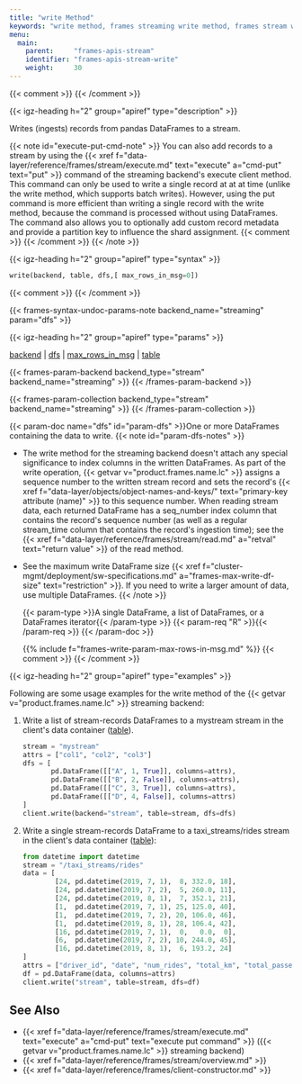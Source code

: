 ```yaml
---
title: "write Method"
keywords: "write method, frames streaming write method, frames stream write method, frames write, frames streaming write, frames stream write, frames client write, frames client streaming write, frames client stream write, streaming backend, frames write reference, frames streaming write reference, frames stream write reference, stream ingestion, data ingestion, records ingestion, stream records, backend, dfs, max_rows_in_msg, table"
menu:
  main:
    parent:     "frames-apis-stream"
    identifier: "frames-apis-stream-write"
    weight:     30
---
```

{{< comment >}}<!-- [c-ext-ref-frames] [InfInfo] (sharonl) This page is
  referenced from the v3io/frames README file. -->
{{< /comment >}}

<!-- //////////////////////////////////////// -->
{{< igz-heading h="2" group="apiref" type="description" >}}

Writes (ingests) records from pandas DataFrames to a stream.

{{< note id="execute-put-cmd-note" >}}
You can also add records to a stream by using the {{< xref f="data-layer/reference/frames/stream/execute.md" text="execute" a="cmd-put" text="<cmd>put</cmd>" >}} command of the streaming backend's <func>execute</func> client method.
This command can only be used to write a single record at at at time (unlike the <func>write</func> method, which supports batch writes).
However, using the <cmd>put</cmd> command is more efficient than writing a single record with the <func>write</func> method, because the command is processed without using DataFrames.
The command also allows you to optionally add custom record metadata and provide a partition key to influence the shard assignment.
{{< comment >}}<!-- [c-frames-stream-write-put-api-changes] (sharonl) see
  the related [IntInfo] in data-layer/reference/frames/stream/overview.md. -->
{{< /comment >}}
{{< /note >}}

<!-- //////////////////////////////////////// -->
{{< igz-heading h="2" group="apiref" type="syntax" >}}

```python
write(backend, table, dfs,[ max_rows_in_msg=0])
```
{{< comment >}}<!-- [c-frames-stream-index-cols] [InfInfo] (sharonl) (26.11.19)
  I confirmed with Tal that the `write` index_cols parameter isn't relevant to
  the `stream` backend (similar to a manual definition of a written DF column
  as an index column). In reads, the record sequence number is returned as a
  DF index column. -->
{{< /comment >}}

{{< frames-syntax-undoc-params-note backend_name="streaming" param="dfs" >}}

<!-- //////////////////////////////////////// -->
{{< igz-heading h="2" group="apiref" type="params" >}}

[<paramname>backend</paramname>](#param-backend) |
[<paramname>dfs</paramname>](#param-dfs) |
[<paramname>max_rows_in_msg</paramname>](#param-max_rows_in_msg) |
[<paramname>table</paramname>](#param-table)

<dl>
  <!-- backend -->
  {{< frames-param-backend backend_type="stream" backend_name="streaming" >}}
  {{< /frames-param-backend >}}

  <!-- table -->
  {{< frames-param-collection backend_type="stream" backend_name="streaming" >}}
  {{< /frames-param-collection >}}

  <!-- dfs -->
  {{< param-doc name="dfs" id="param-dfs" >}}One or more DataFrames containing the data to write.
  {{< note id="param-dfs-notes" >}}
- <a id="index-col-note"></a>The <func>write</func> method for the streaming backend doesn't attach any special significance to index columns in the written DataFrames.
    As part of the write operation, {{< getvar v="product.frames.name.lc" >}} assigns a sequence number to the written stream record and sets the record's {{< xref f="data-layer/objects/object-names-and-keys/" text="primary-key attribute (name)" >}} to this sequence number.
    When reading stream data, each returned DataFrame has a <attr>seq_number</attr> index column that contains the record's sequence number (as well as a regular <attr>stream_time</attr> column that contains the record's ingestion time); see the {{< xref f="data-layer/reference/frames/stream/read.md" a="retval" text="return value" >}} of the <func>read</func> method.
- <a id="max-df-size-note"></a>See the maximum write DataFrame size {{< xref f="cluster-mgmt/deployment/sw-specifications.md" a="frames-max-write-df-size" text="restriction" >}}.
    If you need to write a larger amount of data, use multiple DataFrames.
  {{< /note >}}

  {{< param-type >}}A single DataFrame, a list of DataFrames, or a DataFrames iterator{{< /param-type >}}
  {{< param-req "R" >}}{{< /param-req >}}
  {{< /param-doc >}}

  <!-- max_rows_in_msg -->
  {{% include f="frames-write-param-max-rows-in-msg.md" %}}
  {{< comment >}}<!-- [ci-include-w-param-xxx] -->
  {{< /comment >}}
</dl>

<!-- //////////////////////////////////////// -->
{{< igz-heading h="2" group="apiref" type="examples" >}}

Following are some usage examples for the <func>write</func> method of the {{< getvar v="product.frames.name.lc" >}} streaming backend:

1. <a id="example-basic-dfs-list"></a>Write a list of stream-records DataFrames to a <path>mystream</path> stream in the client's data container ([<paramname>table</paramname>](#param-table)).
    ```python
    stream = "mystream"
    attrs = ["col1", "col2", "col3"]
    dfs = [
           pd.DataFrame([["A", 1, True]], columns=attrs),
           pd.DataFrame([["B", 2, False]], columns=attrs),
           pd.DataFrame([["C", 3, True]], columns=attrs),
           pd.DataFrame([["D", 4, False]], columns=attrs)
    ]
    client.write(backend="stream", table=stream, dfs=dfs)
    ```

2. <a id="example-basic-single-df"></a>Write a single stream-records DataFrame to a <path>taxi_streams/rides</path> stream in the client's data container ([<paramname>table</paramname>](#param-table)):
    ```python
    from datetime import datetime
    stream = "/taxi_streams/rides"
    data = [
            [24, pd.datetime(2019, 7, 1),  8, 332.0, 18],
            [24, pd.datetime(2019, 7, 2),  5, 260.0, 11],
            [24, pd.datetime(2019, 8, 1),  7, 352.1, 21],
            [1,  pd.datetime(2019, 7, 1), 25, 125.0, 40],
            [1,  pd.datetime(2019, 7, 2), 20, 106.0, 46],
            [1,  pd.datetime(2019, 8, 1), 28, 106.4, 42],
            [16, pd.datetime(2019, 7, 1),  0,   0.0,  0],
            [6,  pd.datetime(2019, 7, 2), 10, 244.0, 45],
            [16, pd.datetime(2019, 8, 1),  6, 193.2, 24]
    ]
    attrs = ["driver_id", "date", "num_rides", "total_km", "total_passengers"]
    df = pd.DataFrame(data, columns=attrs)
    client.write("stream", table=stream, dfs=df)
    ```

<!-- //////////////////////////////////////// -->
## See Also

- {{< xref f="data-layer/reference/frames/stream/execute.md" text="execute" a="cmd-put" text="<func>execute</func> <cmd>put</cmd> command" >}} ({{< getvar v="product.frames.name.lc" >}} streaming backend)
- {{< xref f="data-layer/reference/frames/stream/overview.md" >}}
- {{< xref f="data-layer/reference/frames/client-constructor.md" >}}

